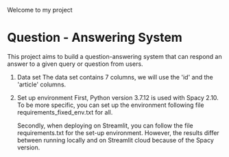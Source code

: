 Welcome to my project
# Question - Answering System

This project aims to build a question-answering system that can respond an answer to a given query or question from users.


1. Data set
   The data set contains 7 columns, we will use the 'id' and the 'article' columns.

2. Set up environment
   First, Python version 3.7.12 is used with Spacy 2.10. To be more specific, you can set up the environment following file requirements_fixed_env.txt for all. 

   Secondly, when deploying on Streamlit, you can follow the file requirements.txt for the set-up environment. However, the results differ between running locally and on Streamlit cloud because of the Spacy version.  

